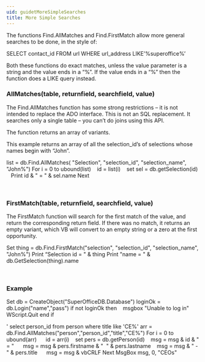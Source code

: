 ```yaml
---
uid: guidetMoreSimpleSearches
title: More Simple Searches
---
```


The functions <see cref="IFind.AllMatches">Find.AllMatches</see> and <see cref="IFind.FirstMatch">Find.FirstMatch</see> allow more general searches to be done, in the style of:

SELECT contact\_id FROM url
WHERE url\_address LIKE’%superoffice%’

Both these functions do exact matches, unless the value parameter is a string and the value ends in a “%”. If the value ends in a “%” then the function does a LIKE query instead.

### AllMatches(table, returnfield, searchfield, value)

The Find.AllMatches function has some strong restrictions – it is not intended to replace the ADO interface. This is not an SQL replacement. It searches only a single table – you can’t do joins using this API.

The function returns an array of variants.

This example returns an array of all the selection\_id’s of selections whose names begin with “John”.

list = db.Find.AllMatches( "Selection", "selection\_id", "selection\_name", "John%")
For i = 0 to ubound(list)
   id = list(i)
   set sel = db.getSelection(id)
   Print id & " = " & sel.name
Next

 

### FirstMatch(table, returnfield, searchfield, value)

The FirstMatch function will search for the first match of the value, and return the corresponding return field. If there was no match, it returns an empty variant, which VB will convert to an empty string or a zero at the first opportunity.

Set thing = db.Find.FirstMatch("selection", "selection\_id", "selection\_name", "John%")
Print “Selection id = " & thing
Print "name = " & db.GetSelection(thing).name

 

### Example

Set db = CreateObject("SuperOfficeDB.Database")
loginOk = db.Login("name","pass")
if not loginOk then
   msgbox "Unable to log in"
   WScript.Quit
end if

' select person\_id from person where title like 'CE%'
arr = db.Find.AllMatches("person","person\_id","title","CE%")
For i = 0 to ubound(arr)
     id = arr(i)
   set pers = db.getPerson(id)
   msg = msg & id & " = "
     msg = msg & pers.firstname & "  " & pers.lastname
   msg = msg & " - " & pers.title
     msg = msg & vbCRLF
Next
MsgBox msg, 0, "CEOs"